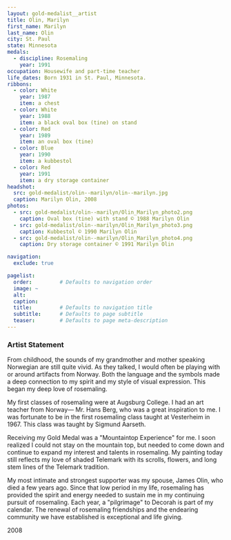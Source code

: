 ```yaml
---
layout: gold-medalist__artist
title: Olin, Marilyn
first_name: Marilyn
last_name: Olin
city: St. Paul
state: Minnesota
medals: 
  - discipline: Rosemaling
    year: 1991
occupation: Housewife and part-time teacher
life_dates: Born 1931 in St. Paul, Minnesota.
ribbons:
  - color: White
    year: 1987
    item: a chest
  - color: White
    year: 1988
    item: a black oval box (tine) on stand
  - color: Red
    year: 1989
    item: an oval box (tine)
  - color: Blue
    year: 1990
    item: a kubbestol
  - color: Red
    year: 1991
    item: a dry storage container
headshot:
  src: gold-medalist/olin--marilyn/olin--marilyn.jpg
  caption: Marilyn Olin, 2008
photos:
  - src: gold-medalist/olin--marilyn/Olin_Marilyn_photo2.png
    caption: Oval box (tine) with stand © 1988 Marilyn Olin
  - src: gold-medalist/olin--marilyn/Olin_Marilyn_photo3.png
    caption: Kubbestol © 1990 Marilyn Olin
  - src: gold-medalist/olin--marilyn/Olin_Marilyn_photo4.png
    caption: Dry storage container © 1991 Marilyn Olin

navigation:
  exclude: true

pagelist:
  order:         # Defaults to navigation order  
  image: ~
  alt:
  caption:
  title:         # Defaults to navigation title
  subtitle:      # Defaults to page subtitle
  teaser:        # Defaults to page meta-description  
---
```

### Artist Statement

From childhood, the sounds of my grandmother and mother speaking Norwegian are still quite vivid. As they talked, I would often be playing with or around artifacts from Norway. Both the language and the symbols made a deep connection to my spirit and my style of visual expression. This began my deep love of rosemaling.

My first classes of rosemaling were at Augsburg College. I had an art teacher from Norway— Mr. Hans Berg, who was a great inspiration to me.  I was fortunate to be in the first rosemaling class taught at Vesterheim in 1967. This class was taught by Sigmund Aarseth.

Receiving my Gold Medal was a "Mountaintop Experience" for me. I soon realized I could not stay on the mountain top, but needed to come down and continue to expand my interest and talents in rosemaling. My painting today still reflects my love of shaded Telemark with its scrolls, flowers, and long stem lines of the Telemark tradition.

My most intimate and strongest supporter was my spouse, James Olin, who died a few years ago. Since that low period in my life, rosemaling has provided the spirit and energy needed to sustain me in my continuing pursuit of rosemaling. Each year, a "pilgrimage" to Decorah is part of my calendar. The renewal of rosemaling friendships and the endearing community we have established is exceptional and life giving.  

2008